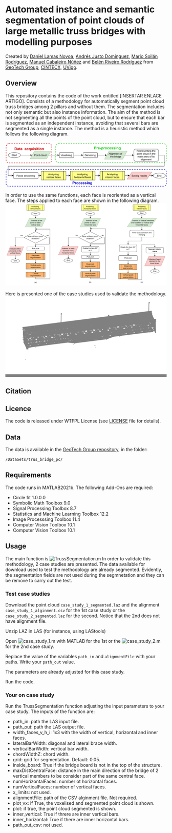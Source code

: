 # Automated instance and semantic segmentation of point clouds of large metallic truss bridges with modelling purposes

Created by [Daniel Lamas Novoa](https://orcid.org/0000-0001-7275-183X), [Andrés Justo Dominguez](https://orcid.org/0000-0003-2072-4076), [Mario Soilán Rodríguez](https://orcid.org/0000-0001-6545-2225), [Manuel Cabaleiro Núñez](https://orcid.org/0000-0002-6948-1389) and [Belén Riveiro Rodríguez](https://orcid.org/0000-0002-1497-4370) from [GeoTech Group](https://geotech.webs.uvigo.es/en/), [CINTECX](http://cintecx.uvigo.es/gl/), [UVigo](https://www.uvigo.gal/).

## Overview
This repository contains the code of the work entitled [INSERTAR ENLACE ARTIGO].
Consists of a methodology for automatically segment point cloud truss bridges among 2 pillars and without them. The segmentation includes not only semantic but also instance information. The aim of the method is not segmenting all the points of the point cloud, but to ensure that each bar is segmented as an independent instance, avoiding that several bars are segmented as a single instance.
The method is a heuristic method which follows the following diagram.

![main_diagram_2](https://github.com/GeoTechUVigo/truss_bridge_pointcloud_segmentation/blob/main/Images/main_diagram_2.png)

In order to use the same functions, each face is reoriented as a vertical face. The steps applied to each face are shown in the following diagram.
![analysing_faces](https://github.com/GeoTechUVigo/truss_bridge_pointcloud_segmentation/blob/main/Images/analysing_faces.png)

Here is presented one of the case studies used to validate the methodology.
![bridge_segmentation](https://github.com/GeoTechUVigo/truss_bridge_pointcloud_segmentation/blob/main/Images/bridge_segmentation.gif)


## Citation

## Licence
The code is released under WTFPL License (see [LICENSE](https://github.com/GeoTechUVigo/truss_bridge_pointcloud_segmentation/blob/main/LICENSE) file for details).

## Data
The data is available in the [GeoTech Group repository](https://universidadevigo-my.sharepoint.com/:f:/g/personal/geotech_uvigo_gal/EoT3-ehKcexOs0yT2zS_LpABNX2Y-rswZvqBOB5cAgtt0Q), in the folder:

```
/DataSets/trus_bridge_pc/
```

## Requirements
The code runs in MATLAB2021b. The following Add-Ons are required:

- Circle fit 1.0.0.0
- Symbolic Math Toolbox 9.0
- Signal Processing Toolbox 8.7
- Statistics and Machine Learning Toolbox 12.2
- Image Processsing Toolbox 11.4
- Computer Vision Toolbox 10.1
 - Computer Vision Toolbox 10.1

## Usage
The main function is ![TrussSegmentation.m](https://github.com/GeoTechUVigo/truss_bridge_pointcloud_segmentation/blob/main/TrussSegmentation.m)
In order to validate this methodology, 2 case studies are presented.
The data available for download used to test the methodology are already segmented. Evidently, the segmentation fields are not used during the segmnetation and they can be remove to carry out the test.

### Test case studies
Download the point cloud ```case_study_1_segmented.laz``` and the alignment ```case_study_1_alginment.csv``` for the 1st case study or the ```case_study_2_segmented.laz``` for the second. Notice that the 2nd does not have alignment file.

Unzip LAZ in LAS (for instance, using LAStools)

Open ![case_study_1.m](https://github.com/GeoTechUVigo/truss_bridge_pointcloud_segmentation/blob/main/case_study_1.m) with MATLAB for the 1st or the ![case_study_2.m](https://github.com/GeoTechUVigo/truss_bridge_pointcloud_segmentation/blob/main/case_study_2.m) for the 2nd case study.

Replace the value of the variables ```path_in``` and ```alignmentFile``` with your paths. Write your ```path_out``` value.

The parameters are already adjusted for this case study.

Run the code.

### Your on case study
Run the TrussSegmentation function adjusting the input parameters to your case study. The inputs of the function are:

- path_in: path the LAS input file.
- path_out: path the LAS output file.
- width_faces_v_h_i: 1x3 with the width of vertical, horizontal and inner faces.
- lateralBarWidth: diagonal and lateral brace width.
- verticalBarWidth: vertical bar width.
- chordWidthZ: chord width.
- grid: grid for segmentation. Default: 0.05.
- inside_board: True if the bridge board is not in the top of the structure.
- maxDistCentralFace: distance in the main direction of the bridge of 2 vertical members to be consider part of the same central face.
- numHorizontalFaces: number ot horizontal faces.
- numVerticalFaces: number of vertical faces.
- x_limits: not used.
- alignmentFile: path of the CSV alginment file. Not required.
- plot_vx: if True, the voxelised and segmented point cloud is shown.
- plot: if true, the point cloud segmented is shown.
- inner_vertical: True if threre are inner vertical bars.
- inner_horizontal: True if there are inner horizontal bars.
- path_out_csv: not used.

